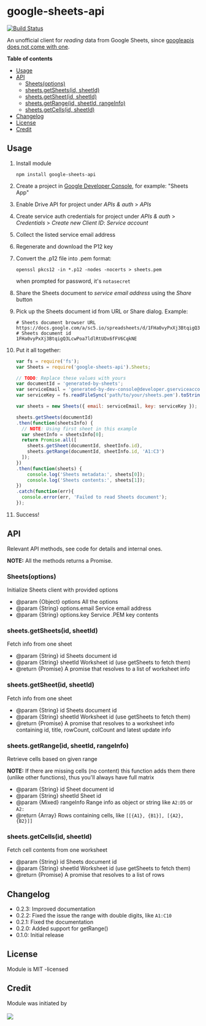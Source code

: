 # google-sheets-api

[![Build Status](https://travis-ci.org/SC5/google-sheets-api.svg?branch=master)](https://travis-ci.org/SC5/google-sheets-api)

An unofficial client for *reading* data from Google Sheets, since [googleapis does not come with one](https://github.com/google/google-api-nodejs-client/tree/master/apis).

**Table of contents**

<!-- MarkdownTOC depth=3 autolink=true bracket=round -->

- [Usage](#usage)
- [API](#api)
    - [Sheets(options)](#sheetsoptions)
    - [sheets.getSheets(id, sheetId)](#sheetsgetsheetsid-sheetid)
    - [sheets.getSheet(id, sheetId)](#sheetsgetsheetid-sheetid)
    - [sheets.getRange(id, sheetId, rangeInfo)](#sheetsgetrangeid-sheetid-rangeinfo)
    - [sheets.getCells(id, sheetId)](#sheetsgetcellsid-sheetid)
- [Changelog](#changelog)
- [License](#license)
- [Credit](#credit)

<!-- /MarkdownTOC -->

## Usage

1.  Install module

    ```shell
    npm install google-sheets-api
    ```

2.  Create a project in [Google Developer Console](https://console.developers.google.com/project), for example: "Sheets App"
3.  Enable Drive API for project under *APIs & auth* > *APIs*
4.  Create service auth credentials for project under *APIs & auth* > *Credentials* > *Create new Client ID*: *Service account*
5.  Collect the listed service email address
6.  Regenerate and download the P12 key
7.  Convert the .p12 file into .pem format:

    ```shell
    openssl pkcs12 -in *.p12 -nodes -nocerts > sheets.pem
    ```

    when prompted for password, it's `notasecret`

8.  Share the Sheets document to *service email address* using the *Share* button
9.  Pick up the Sheets document id from URL or Share dialog. Example:

    ```shell
    # Sheets document browser URL
    https://docs.google.com/a/sc5.io/spreadsheets/d/1FHa0vyPxXj3BtqigQ3LcwPoa7ldlRtUDx6fFV6CqkNE/edit#gid=0
    # Sheets document id
    1FHa0vyPxXj3BtqigQ3LcwPoa7ldlRtUDx6fFV6CqkNE
    ```

9.  Put it all together:

    ```javascript
    var fs = require('fs');
    var Sheets = require('google-sheets-api').Sheets;

    // TODO: Replace these values with yours
    var documentId = 'generated-by-sheets';
    var serviceEmail = 'generated-by-dev-console@developer.gserviceaccount.com';
    var serviceKey = fs.readFileSync('path/to/your/sheets.pem').toString();

    var sheets = new Sheets({ email: serviceEmail, key: serviceKey });

    sheets.getSheets(documentId)
    .then(function(sheetsInfo) {
      // NOTE: Using first sheet in this example
      var sheetInfo = sheetsInfo[0];
      return Promise.all([
        sheets.getSheet(documentId, sheetInfo.id),
        sheets.getRange(documentId, sheetInfo.id, 'A1:C3')
      ]);
    })
	.then(function(sheets) {
		console.log('Sheets metadata:', sheets[0]);
		console.log('Sheets contents:', sheets[1]);
	})
    .catch(function(err){
      console.error(err, 'Failed to read Sheets document');
    });
    ```

10. Success!


## API

Relevant API methods, see code for details and internal ones.

**NOTE:** All the methods returns a Promise.

### Sheets(options)

Initialize Sheets client with provided options

* @param {Object} options        All the options
* @param {String} options.email  Service email address
* @param {String} options.key    Service .PEM key contents

### sheets.getSheets(id, sheetId)

Fetch info from one sheet

* @param  {String} id      Sheets document id
* @param  {String} sheetId Worksheet id (use getSheets to fetch them)
* @return {Promise}        A promise that resolves to a list of worksheet info

### sheets.getSheet(id, sheetId)

Fetch info from one sheet

* @param  {String} id      Sheets document id
* @param  {String} sheetId Worksheet id (use getSheets to fetch them)
* @return {Promise}        A promise that resolves to a worksheet info containing id, title, rowCount, colCount and latest update info


### sheets.getRange(id, sheetId, rangeInfo)

Retrieve cells based on given range

**NOTE:** If there are missing cells (no content) this function adds them there (unlike other functions), thus you'll always have full matrix

* @param  {String} id        Sheet document id
* @param  {String} sheetId   Sheet id
* @param  {Mixed} rangeInfo  Range info as object or string like `A2:D5` or `A2:`
* @return {Array}            Rows containing cells, like `[[{A1}, {B1}], [{A2}, {B2}]]`


### sheets.getCells(id, sheetId)

Fetch cell contents from one worksheet

* @param  {String} id      Sheets document id
* @param  {String} sheetId Worksheet id (use getSheets to fetch them)
* @return {Promise}        A promise that resolves to a list of rows

## Changelog

- 0.2.3: Improved documentation
- 0.2.2: Fixed the issue the range with double digits, like `A1:C10`
- 0.2.1: Fixed the documentation
- 0.2.0: Added support for getRange()
- 0.1.0: Initial release

## License

Module is MIT -licensed

## Credit

Module was initiated by

<a href="http://sc5.io">
  <img src="http://logo.sc5.io/78x33.png" style="padding: 4px 0;">
</a>
